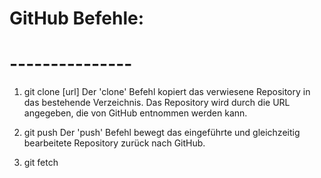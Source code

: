 # GitHub Befehle:
# ---------------

1. git clone [url]
Der 'clone' Befehl kopiert das verwiesene Repository in das bestehende Verzeichnis. Das Repository wird durch die URL angegeben, die von GitHub entnommen werden kann.

2. git push
Der 'push' Befehl bewegt das eingeführte und gleichzeitig bearbeitete Repository zurück nach GitHub.

3. git fetch
